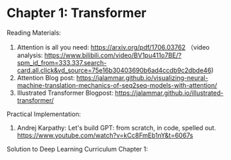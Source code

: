 # Chapter 1: Transformer

Reading Materials:
1. Attention is all you need: https://arxiv.org/pdf/1706.03762 （video analysis: https://www.bilibili.com/video/BV1pu411o7BE/?spm_id_from=333.337.search-card.all.click&vd_source=75e16b30403690b6ad4ccdb9c2dbde46)
2. Attention Blog post: https://jalammar.github.io/visualizing-neural-machine-translation-mechanics-of-seq2seq-models-with-attention/
3. Illustrated Transformer Blogpost: https://jalammar.github.io/illustrated-transformer/

Practical Implementation:
1. Andrej Karpathy: Let's build GPT: from scratch, in code, spelled out.
 https://www.youtube.com/watch?v=kCc8FmEb1nY&t=6067s
 
 Solution to Deep Learning Curriculum Chapter 1:
 